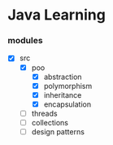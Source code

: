 # Java Learning

### modules

- [x] src
  - [x] poo
    - [x] abstraction
    - [x] polymorphism
    - [x] inheritance
    - [x] encapsulation
  - [ ] threads
  - [ ] collections
  - [ ] design patterns
